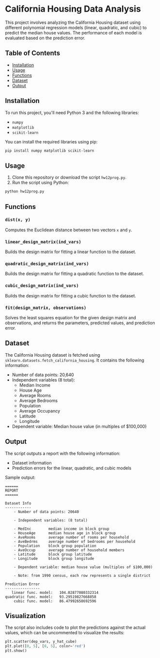 # California Housing Data Analysis

This project involves analyzing the California Housing dataset using different polynomial regression models (linear, quadratic, and cubic) to predict the median house values. The performance of each model is evaluated based on the prediction error.

## Table of Contents
- [Installation](#installation)
- [Usage](#usage)
- [Functions](#functions)
- [Dataset](#dataset)
- [Output](#output)

## Installation

To run this project, you'll need Python 3 and the following libraries:
- `numpy`
- `matplotlib`
- `scikit-learn`

You can install the required libraries using pip:
```bash
pip install numpy matplotlib scikit-learn
```

## Usage

1. Clone this repository or download the script `hw12prog.py`.
2. Run the script using Python:
```bash
python hw12prog.py
```

## Functions

### `dist(x, y)`
Computes the Euclidean distance between two vectors `x` and `y`.

### `linear_design_matrix(ind_vars)`
Builds the design matrix for fitting a linear function to the dataset.

### `quadratic_design_matrix(ind_vars)`
Builds the design matrix for fitting a quadratic function to the dataset.

### `cubic_design_matrix(ind_vars)`
Builds the design matrix for fitting a cubic function to the dataset.

### `fit(design_matrix, observations)`
Solves the least squares equation for the given design matrix and observations, and returns the parameters, predicted values, and prediction error.

## Dataset

The California Housing dataset is fetched using `sklearn.datasets.fetch_california_housing`. It contains the following information:
- Number of data points: 20,640
- Independent variables (8 total):
  - Median Income
  - House Age
  - Average Rooms
  - Average Bedrooms
  - Population
  - Average Occupancy
  - Latitude
  - Longitude
- Dependent variable: Median house value (in multiples of $100,000)

## Output

The script outputs a report with the following information:
- Dataset information
- Prediction errors for the linear, quadratic, and cubic models

Sample output:
```
======
REPORT
======

Dataset Info
------------
    - Number of data points: 20640

    - Independent variables: (8 total)

    - MedInc        median income in block group
    - HouseAge      median house age in block group
    - AveRooms      average number of rooms per household
    - AveBedrms     average number of bedrooms per household
    - Population    block group population
    - AveOccup      average number of household members
    - Latitude      block group latitude
    - Longitude     block group longitude

    - Dependent variable: median house value (multiples of $100,000)

    - Note: from 1990 census, each row represents a single district

Prediction Error
----------------
   linear func. model:   104.02877080332314
quadratic func. model:   93.29519827668858
    cubic func. model:   86.47992658692596
```

## Visualization

The script also includes code to plot the predictions against the actual values, which can be uncommented to visualize the results:
```python
plt.scatter(dep_vars, y_hat_cube)
plt.plot([0, 5], [0, 5], color='red')
plt.show()
```